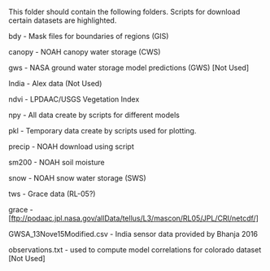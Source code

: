 This folder should contain the following folders.  Scripts for download certain datasets are highlighted.

bdy - Mask files for boundaries of regions (GIS)

canopy - NOAH canopy water storage (CWS)

gws - NASA ground water storage model predictions (GWS) [Not Used]

India - Alex data (Not Used)

ndvi - LPDAAC/USGS Vegetation Index

npy - All data create by scripts for different models

pkl - Temporary data create by scripts used for plotting.

precip - NOAH download using script

sm200 - NOAH soil moisture

snow - NOAH snow water storage (SWS)

tws - Grace data (RL-05?)

grace - [ftp://podaac.jpl.nasa.gov/allData/tellus/L3/mascon/RL05/JPL/CRI/netcdf/]

GWSA_13Nove15Modified.csv - India sensor data provided by Bhanja 2016

observations.txt - used to compute model correlations for colorado dataset [Not Used]






